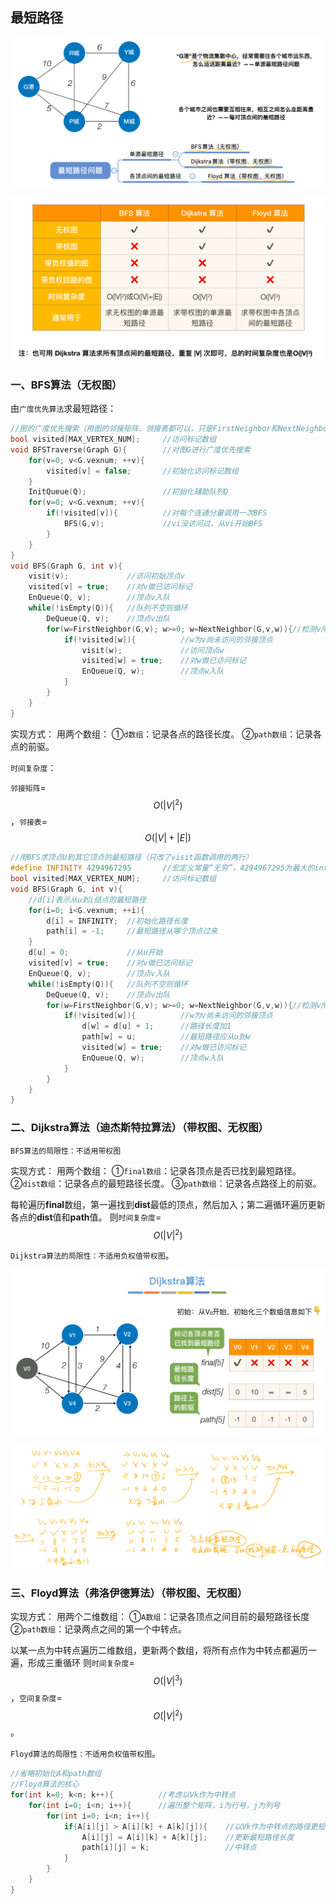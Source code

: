 ## 最短路径

![1638172106501](../images/1638172106501.png)

![1638178148141](../images/1638178148141.png)

### 一、BFS算法（无权图）

由`广度优先算法`求最短路径：

```c
//图的广度优先搜索（用图的邻接矩阵、领接表都可以，只是FirstNeighbor和NextNeighbor函数实现不一样）
bool visited[MAX_VERTEX_NUM];     //访问标记数组
void BFSTraverse(Graph G){        //对图G进行广度优先搜索
    for(v=0; v<G.vexnum; ++v){
        visited[v] = false;       //初始化访问标记数组
    }
    InitQueue(Q);                 //初始化辅助队列Q
    for(v=0; v<G.vexnum; ++v){
        if(!visited[v]){          //对每个连通分量调用一次BFS
            BFS(G,v);             //vi没访问过，从vi开始BFS
        }
    }
}
void BFS(Graph G, int v){
	visit(v);             //访问初始顶点v
    visited[v] = true;    //对v做已访问标记
    EnQueue(Q, v);        //顶点v入队
    while(!isEmpty(Q)){   //队列不空则循环
        DeQueue(Q, v);    //顶点v出队
        for(w=FirstNeighbor(G,v); w>=0; w=NextNeighbor(G,v,w)){//检测v所有的邻接顶点
            if(!visited[w]){          //w为v尚未访问的邻接顶点
				visit(w);             //访问顶点w
    			visited[w] = true;    //对w做已访问标记
                EnQueue(Q, w);        //顶点w入队
            }
        }
    }
}
```

实现方式：
用两个数组：
①`d数组`：记录各点的路径长度。
②`path数组`：记录各点的前驱。

`时间复杂度`：

`邻接矩阵`=$$O(|V|^2)$$，`邻接表`=$$O(|V|+|E|)$$

```c
//用BFS求顶点U到其它顶点的最短路径（只改了visit函数调用的两行）
#define INFINITY 4294967295       //宏定义常量“无穷”，4294967295为最大的int值
bool visited[MAX_VERTEX_NUM];     //访问标记数组
void BFS(Graph G, int v){
	//d[i]表示从u到i结点的最短路径
    for(i=0; i<G.vexnum; ++i){
        d[i] = INFINITY;  //初始化路径长度
        path[i] = -1;     //最短路径从哪个顶点过来
    }
    d[u] = 0;             //从u开始
    visited[v] = true;    //对v做已访问标记
    EnQueue(Q, v);        //顶点v入队
    while(!isEmpty(Q)){   //队列不空则循环
        DeQueue(Q, v);    //顶点v出队
        for(w=FirstNeighbor(G,v); w>=0; w=NextNeighbor(G,v,w)){//检测v所有的邻接顶点
            if(!visited[w]){          //w为v尚未访问的邻接顶点
				d[w] = d[u] + 1;      //路径长度加1
                path[w] = u;          //最短路径应从u到w
    			visited[w] = true;    //对w做已访问标记
                EnQueue(Q, w);        //顶点w入队
            }
        }
    }
}
```

### 二、Dijkstra算法（迪杰斯特拉算法）（带权图、无权图）

`BFS算法的局限性：不适用带权图`

实现方式：
用两个数组：
①`final数组`：记录各顶点是否已找到最短路径。
②`dist数组`：记录各点的最短路径长度。
③`path数组`：记录各点路径上的前驱。

每轮遍历**final**数组，第一遍找到**dist**最低的顶点，然后加入；第二遍循环遍历更新各点的**dist**值和**path**值。
则`时间复杂度`=$$O(|V|^2)$$

`Dijkstra算法的局限性：不适用负权值带权图`。

![1638175026752](../images/1638175026752.png)

![1638175026747](../images/1638175026747.png)

### 三、Floyd算法（弗洛伊德算法）（带权图、无权图）

实现方式：
用两个二维数组：
①`A数组`：记录各顶点之间目前的最短路径长度
②`path数组`：记录两点之间的第一个中转点。

以某一点为中转点遍历二维数组，更新两个数组，将所有点作为中转点都遍历一遍，形成三重循环
则`时间复杂度`=$$O(|V|^3)$$，`空间复杂度`=$$O(|V|^2)$$。

`Floyd算法的局限性：不适用负权值带权图`。

```c
//省略初始化A和path数组
//Floyd算法的核心
for(int k=0; k<n; k++){          //考虑以Vk作为中转点
    for(int i=0; i<n; i++){      //遍历整个矩阵，i为行号，j为列号
    	for(int i=0; i<n; i++){
        	if(A[i][j] > A[i][k] + A[k][j]){    //以Vk作为中转点的路径更短
                A[i][j] = A[i][k] + A[k][j];    //更新最短路径长度
                path[i][j] = k;                 //中转点
            }
    	} 
    }
}
```

